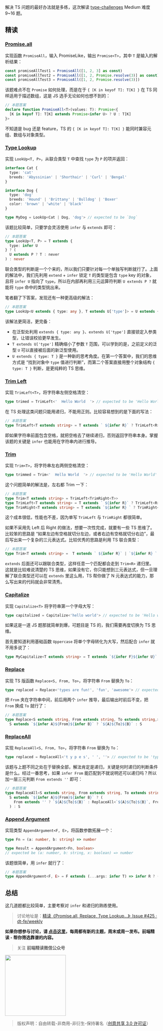 解决 TS 问题的最好办法就是多练，这次解读 [type-challenges](https://github.com/type-challenges/type-challenges) Medium 难度 9~16 题。

## 精读

### [Promise.all](https://github.com/type-challenges/type-challenges/blob/main/questions/00020-medium-promise-all/README.md)

实现函数 `PromiseAll`，输入 PromiseLike，输出 `Promise<T>`，其中 `T` 是输入的解析结果：

```ts
const promiseAllTest1 = PromiseAll([1, 2, 3] as const)
const promiseAllTest2 = PromiseAll([1, 2, Promise.resolve(3)] as const)
const promiseAllTest3 = PromiseAll([1, 2, Promise.resolve(3)])
```

该题难点不在 `Promise` 如何处理，而是在于 `{ [K in keyof T]: T[K] }` 在 TS 同样适用于描述数组，这是 JS 选手无论如何也想不到的：

```ts
// 本题答案
declare function PromiseAll<T>(values: T): Promise<{
  [K in keyof T]: T[K] extends Promise<infer U> ? U : T[K]
}>
```

不知道是 bug 还是 feature，TS 的 `{ [K in keyof T]: T[K] }` 能同时兼容元组、数组与对象类型。

### [Type Lookup](https://github.com/type-challenges/type-challenges/blob/main/questions/00062-medium-type-lookup/README.md)

实现 `LookUp<T, P>`，从联合类型 `T` 中查找 `type` 为 `P` 的项并返回：

```ts
interface Cat {
  type: 'cat'
  breeds: 'Abyssinian' | 'Shorthair' | 'Curl' | 'Bengal'
}

interface Dog {
  type: 'dog'
  breeds: 'Hound' | 'Brittany' | 'Bulldog' | 'Boxer'
  color: 'brown' | 'white' | 'black'
}

type MyDog = LookUp<Cat | Dog, 'dog'> // expected to be `Dog`
```

该题比较简单，只要学会灵活使用 `infer` 与 `extends` 即可：

```ts
// 本题答案
type LookUp<T, P> = T extends {
  type: infer U
} ? (
  U extends P ? T : never
) : never
```

联合类型的判断是一个个来的，所以我们只要针对每一个单独写判断就行了。上面的解法中，我们先利用 `extend` + `infer` 锁定 `T` 的类型是包含 `type` key 的对象，且将 `infer U` 指向了 `type`，所以在内部再利用三元运算符判断 `U extends P ?` 就能将 `type` 命中的类型挑出来。

笔者翻了下答案，发现还有一种更高级的解法：

```ts
// 本题答案
type LookUp<U extends { type: any }, T extends U['type']> = U extends { type: T } ? U : never
```

该解法更简洁，更完备：

- 在泛型处利用 `extends { type: any }`、`extends U['type']` 直接锁定入参类型，让错误校验更早发生。
- `T extends U['type']` 精确缩小了参数 `T` 范围，可以学到的是，之前定义的泛型 `U` 可以直接被后面的新泛型使用。
- `U extends { type: T }` 是一种新的思考角度。在第一个答案中，我们的思维方式是 “找到对象中 `type` 值进行判断”，而第二个答案直接用整个对象结构 `{ type: T }` 判断，是更纯粹的 TS 思维。

### [Trim Left](https://github.com/type-challenges/type-challenges/blob/main/questions/00106-medium-trimleft/README.md)

实现 `TrimLeft<T>`，将字符串左侧空格清空：

```ts
type trimed = TrimLeft<'  Hello World  '> // expected to be 'Hello World  '
```

在 TS 处理这类问题只能用递归，不能用正则。比较容易想到的是下面的写法：

```ts
// 本题答案
type TrimLeft<T extends string> = T extends ` ${infer R}` ? TrimLeft<R> : T
```

即如果字符串前面包含空格，就把空格去了继续递归，否则返回字符串本身。掌握该题的关键是 `infer` 也能用在字符串内进行推导。


### [Trim](https://github.com/type-challenges/type-challenges/blob/main/questions/00108-medium-trim/README.md)

实现 `Trim<T>`，将字符串左右两侧空格清空：

```ts
type trimmed = Trim<'  Hello World  '> // expected to be 'Hello World'
```

这个问题简单的解法是，左右都 Trim 一下：

```ts
// 本题答案
type Trim<T extends string> = TrimLeft<TrimRight<T>>
type TrimLeft<T extends string> = T extends ` ${infer R}` ? TrimLeft<R> : T
type TrimRight<T extends string> = T extends `${infer R} ` ? TrimRight<R> : T
```

这个成本很低，性能也不差，因为单写 `TrimLeft` 与 `TrimRight` 都很简单。

如果不采用先 Left 后 Right 的做法，想要一次性完成，就要有一些 TS 思维了。比较笨的思路是 “如果左边有空格就切分左边，或者右边有空格就切分右边”，最后写出来一个复杂的三元表达式。比较优秀的思路是利用 TS 联合类型：

```ts
// 本题答案
type Trim<T extends string> =  T extends ` ${infer R}` | `${infer R} ` ? Trim<R> : T
```

`extends` 后面还可以跟联合类型，这样任意一个匹配都会走到 `Trim<R>` 递归里。这就是比较难说清楚的 TS 思维，如果没有它，你只能想到三元表达式，但一旦理解了联合类型还可以在 `extends` 里这么用，TS 帮你做了 N 元表达式的能力，那么写出来的代码就会非常清秀。

### [Capitalize](https://github.com/type-challenges/type-challenges/blob/main/questions/00110-medium-capitalize/README.md)

实现 `Capitalize<T>` 将字符串第一个字母大写：

```ts
type capitalized = Capitalize<'hello world'> // expected to be 'Hello world'
```

如果这是一道 JS 题那就简单到爆，可题目是 TS 的，我们需要再度切换为 TS 思维。

首先要知道利用基础函数 `Uppercase` 将单个字母转化为大写，然后配合 `infer` 就不用多说了：

```ts
type MyCapitalize<T extends string> = T extends `${infer F}${infer U}` ? `${Uppercase<F>}${U}` : T
```

### [Replace](https://github.com/type-challenges/type-challenges/blob/main/questions/00116-medium-replace/README.md)

实现 TS 版函数 `Replace<S, From, To>`，将字符串 `From` 替换为 `To`：

```ts
type replaced = Replace<'types are fun!', 'fun', 'awesome'> // expected to be 'types are awesome!'
```

把 `From` 夹在字符串中间，前后用两个 `infer` 推导，最后输出时前后不变，把 `From` 换成 `To` 就行了：

```ts
// 本题答案
type Replace<S extends string, From extends string, To extends string,> = 
  S extends `${infer A}${From}${infer B}` ? `${A}${To}${B}` : S
```

### [ReplaceAll](https://github.com/type-challenges/type-challenges/blob/main/questions/00119-medium-replaceall/README.md)

实现 `ReplaceAll<S, From, To>`，将字符串 `From` 替换为 `To`：

```ts
type replaced = ReplaceAll<'t y p e s', ' ', ''> // expected to be 'types'
```

该题与上题不同之处在于替换全部，解法肯定是递归，关键是何时递归的判断条件是什么。经过一番思考，如果 `infer From` 能匹配到不就说明还可以递归吗？所以加一层三元判断 `From extends ''` 即可：

```ts
// 本题答案
type ReplaceAll<S extends string, From extends string, To extends string> = 
  S extends `${infer A}${From}${infer B}` ? (
    From extends '' ? `${A}${To}${B}` : ReplaceAll<`${A}${To}${B}`, From, To>
  ) : S
```

### [Append Argument](https://github.com/type-challenges/type-challenges/blob/main/questions/00191-medium-append-argument/README.md)

实现类型 `AppendArgument<F, E>`，将函数参数拓展一个：

```ts
type Fn = (a: number, b: string) => number

type Result = AppendArgument<Fn, boolean> 
// expected be (a: number, b: string, x: boolean) => number
```

该题很简单，用 `infer` 就行了：

```ts
// 本题答案
type AppendArgument<F, E> = F extends (...args: infer T) => infer R ? (...args: [...T, E]) => R : F
```

## 总结

这几道题都比较简单，主要考察对 `infer` 和递归的熟练使用。

> 讨论地址是：[精读《Promise.all, Replace, Type Lookup...》· Issue #425 · dt-fe/weekly](https://github.com/dt-fe/weekly/issues/425)

**如果你想参与讨论，请 [点击这里](https://github.com/dt-fe/weekly)，每周都有新的主题，周末或周一发布。前端精读 - 帮你筛选靠谱的内容。**

> 关注 **前端精读微信公众号**

<img width=200 src="https://img.alicdn.com/tfs/TB165W0MCzqK1RjSZFLXXcn2XXa-258-258.jpg">

> 版权声明：自由转载-非商用-非衍生-保持署名（[创意共享 3.0 许可证](https://creativecommons.org/licenses/by-nc-nd/3.0/deed.zh)）


